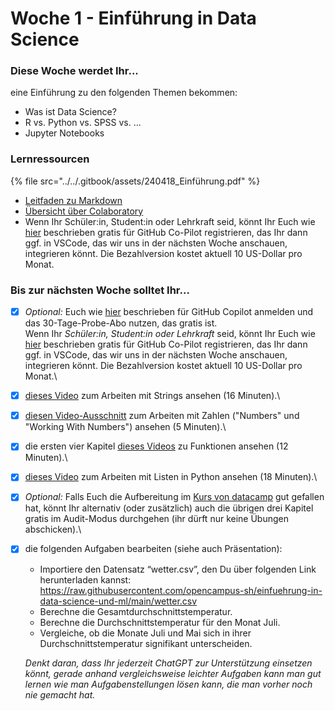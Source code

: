 # Woche 1 - Einführung in Data Science

### Diese Woche werdet Ihr...

eine Einführung zu den folgenden Themen bekommen:

* Was ist Data Science?&#x20;
* R vs. Python vs. SPSS vs. ...
* Jupyter Notebooks

### Lernressourcen

{% file src="../../.gitbook/assets/240418_Einführung.pdf" %}

* [Leitfaden zu Markdown](https://colab.research.google.com/notebooks/markdown\_guide.ipynb)
* [Übersicht über Colaboratory](https://colab.research.google.com/notebooks/basic\_features\_overview.ipynb)
* Wenn Ihr Schüler:in, Student:in oder Lehrkraft seid, könnt Ihr Euch wie [hier](https://www.youtube.com/watch?v=Wan3wtjyQJs) beschrieben gratis für GitHub Co-Pilot registrieren, das Ihr dann ggf. in VSCode, das wir uns in der nächsten Woche anschauen, integrieren könnt. Die Bezahlversion kostet aktuell 10 US-Dollar pro Monat.

### Bis zur nächsten Woche solltet Ihr...

* [x] _Optional:_ Euch wie [hier](https://docs.github.com/en/copilot/quickstart#signing-up-for-github-copilot-for-your-personal-account) beschrieben für GitHub Copilot anmelden und das 30-Tage-Probe-Abo nutzen, das gratis ist.\
  Wenn Ihr _Schüler:in, Student:in oder Lehrkraft_ seid, könnt Ihr Euch wie [hier](https://www.youtube.com/watch?v=Wan3wtjyQJs) beschrieben gratis für GitHub Co-Pilot registrieren, das Ihr dann ggf. in VSCode, das wir uns in der nächsten Woche anschauen, integrieren könnt. Die Bezahlversion kostet aktuell 10 US-Dollar pro Monat.\

* [x] [dieses Video](https://www.youtube.com/watch?v=Ctqi5Y4X-jA\&list=PLTjRvDozrdlxj5wgH4qkvwSOdHLOCx10f\&index=11) zum Arbeiten mit Strings ansehen (16 Minuten).\

* [x] [diesen Video-Ausschnitt](https://www.youtube.com/watch?v=yE9v9rt6ziw\&list=PLTjRvDozrdlxj5wgH4qkvwSOdHLOCx10f\&index=3\&t=3073s) zum Arbeiten mit Zahlen ("Numbers" und "Working With Numbers") ansehen (5 Minuten).\

* [x] die ersten vier Kapitel [dieses Videos](https://www.youtube.com/watch?v=u-OmVr\_fT4s\&list=PLTjRvDozrdlxj5wgH4qkvwSOdHLOCx10f\&index=8) zu Funktionen ansehen (12 Minuten).\

* [x] [dieses Video](https://www.youtube.com/watch?v=9OeznAkyQz4\&list=PLTjRvDozrdlxj5wgH4qkvwSOdHLOCx10f\&index=11) zum Arbeiten mit Listen in Python ansehen (18 Minuten).\

* [x] _Optional:_ Falls Euch die Aufbereitung im [Kurs von datacamp](https://campus.datacamp.com/courses/intro-to-python-for-data-science/) gut gefallen hat, könnt Ihr alternativ (oder zusätzlich) auch die übrigen drei Kapitel gratis im Audit-Modus durchgehen (ihr dürft nur keine Übungen abschicken).\

*   [x] die folgenden Aufgaben bearbeiten (siehe auch Präsentation):

    * Importiere den Datensatz “wetter.csv”, den Du über folgenden Link herunterladen kannst:\
      https://raw.githubusercontent.com/opencampus-sh/einfuehrung-in-data-science-und-ml/main/wetter.csv
    * Berechne die Gesamtdurchschnittstemperatur.
    * Berechne die Durchschnittstemperatur für den Monat Juli.
    * Vergleiche, ob die Monate Juli und Mai sich in ihrer Durchschnittstemperatur signifikant unterscheiden.

    _Denkt daran, dass Ihr jederzeit ChatGPT zur Unterstützung einsetzen könnt, gerade anhand vergleichsweise leichter Aufgaben kann man gut lernen wie man Aufgabenstellungen lösen kann, die man vorher noch nie gemacht hat._
